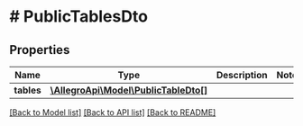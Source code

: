 # # PublicTablesDto

## Properties

Name | Type | Description | Notes
------------ | ------------- | ------------- | -------------
**tables** | [**\AllegroApi\Model\PublicTableDto[]**](PublicTableDto.md) |  |

[[Back to Model list]](../../README.md#models) [[Back to API list]](../../README.md#endpoints) [[Back to README]](../../README.md)
